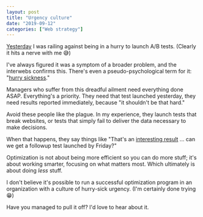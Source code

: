 ```yaml
---
layout: post
title: "Urgency culture"
date: "2019-09-12"
categories: ["Web strategy"]
---
```


[Yesterday](https://briandavidhall.com/we-need-to-launch-this-test-asap/) I was railing against being in a hurry to launch A/B tests. (Clearly it hits a nerve with me 😅)

I've always figured it was a symptom of a broader problem, and the interwebs confirms this. There's even a pseudo-psychological term for it: "[hurry sickness](https://fortune.com/2015/02/04/busy-hurry-work-stress/)."

Managers who suffer from this dreadful ailment need everything done ASAP. Everything's a priority. They need that test launched yesterday, they need results reported immediately, because "it shouldn't be that hard."

Avoid these people like the plague. In my experience, they launch tests that break websites, or tests that simply fail to deliver the data necessary to make decisions.

When that happens, they say things like "That's an [interesting result](https://briandavidhall.com/no-more-interesting-results-please/) ... can we get a followup test launched by Friday?"

Optimization is not about being more efficient so you can do more stuff; it's about working smarter, focusing on what matters most. Which ultimately is about doing _less_ stuff.

I don't believe it's possible to run a successful optimization program in an organization with a culture of hurry-sick urgency. (I'm certainly done trying 😁)

Have you managed to pull it off? I'd love to hear about it.
